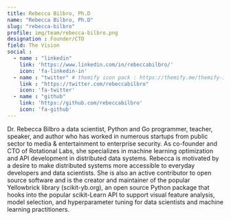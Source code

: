 ```yaml
---
title: Rebecca Bilbro, Ph.D
name: "Rebecca Bilbro, Ph.D"
slug: "rebecca-bilbro"
profile: img/team/rebecca-bilbro.png
designation : Founder/CTO
field: The Vision
social :
  - name : "linkedin"
    link: 'https://www.linkedin.com/in/rebeccabilbro/'
    icon: 'fa-linkedin-in'
  - name : "twitter" # themify icon pack : https://themify.me/themify-icons
    link : "https://twitter.com/rebeccabilbro"
    icon: 'fa-twitter'
  - name : "github"
    link: 'https://github.com/rebeccabilbro'
    icon: 'fa-github'
---
```

Dr. Rebecca Bilbro a data scientist, Python and Go programmer, teacher, speaker, and author who has worked in numerous startups from public sector to media & entertainment to enterprise security. As co-founder and CTO of Rotational Labs, she specializes in machine learning optimization and API development in distributed data systems. Rebecca is motivated by a desire to make distributed systems more accessible to everyday developers and data scientists. She is also an active contributor to open source software and is the creator and maintainer of the popular Yellowbrick library (scikit-yb.org), an open source Python package that hooks into the popular scikit-Learn API to support visual feature analysis, model selection, and hyperparameter tuning for data scientists and machine learning practitioners.
